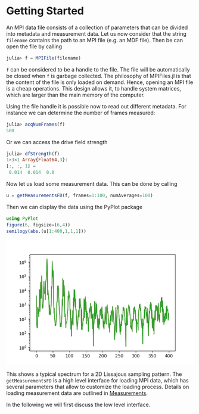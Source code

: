 # Getting Started

An MPI data file consists of a collection of parameters that can be
divided into metadata and measurement data. Let us now consider that
the string `filename` contains the path to an MPI file (e.g. an MDF file).
Then be can open the file by calling
```julia
julia> f = MPIFile(filename)
```
`f` can be considered to be a handle to the file. The file will be automatically
be closed when `f` is garbage collected. The philosophy of MPIFiles.jl is that
the content of the file is only loaded on demand. Hence, opening an MPI file
is a cheap operations. This design allows it, to handle system matrices, which
are larger than the main memory of the computer.

Using the file handle it is possible now to read out different metadata. For instance
we can determine the number of frames measured:
```julia
julia> acqNumFrames(f)
500
```
Or we can access the drive field strength
```julia
julia> dfStrength(f)
1×3×1 Array{Float64,3}:
[:, :, 1] =
 0.014  0.014  0.0
```
Now let us load some measurement data. This can be done by calling
```julia
u = getMeasurementsFD(f, frames=1:100, numAverages=100)
```
Then we can display the data using the PyPlot package
```julia
using PyPlot
figure(6, figsize=(6,4))
semilogy(abs.(u[1:400,1,1,1]))
```
![Spectrum](./assets/spectrum1.png)

This shows a typical spectrum for a 2D Lissajous sampling pattern. The
`getMeasurementsFD` is a high level interface for loading MPI data, which has
several parameters that allow to customize the loading process. Details on
loading measurement data are outlined in [Measurements](@ref).

In the following we will first discuss the low level interface.
